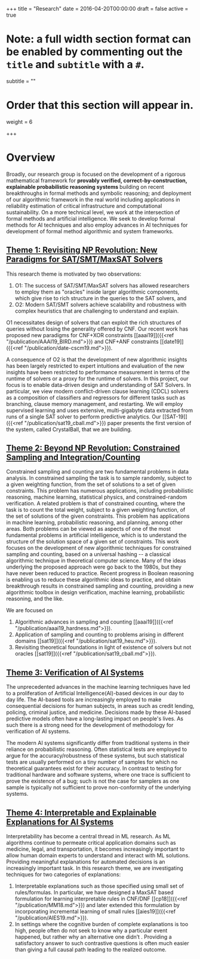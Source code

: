 +++
title = "Research"
date = 2016-04-20T00:00:00
draft = false
active = true


# Note: a full width section format can be enabled by commenting out the `title` and `subtitle` with a `#`.
subtitle = ""

# Order that this section will appear in.
weight = 6

+++

# __Overview__ 

Broadly, our research group is focused on the development of a rigorous mathematical framework for <b> provably verified, correct-by-construction, explainable probabilistic reasoning systems </b> building on recent breakthroughs in formal methods and symbolic reasoning; and deployment of our algorithmic framework in the real world including applications in reliability estimation of critical infrastructure and computational sustainability. On a more technical level, we work at the intersection of formal methods and artificial intelligence. We seek to develop formal methods for AI techniques and also employ advances in AI techniques for development of formal method algorithmic and system frameworks. 


## <u> Theme 1: Revisiting NP Revolution: New Paradigms for SAT/SMT/MaxSAT Solvers </u>

This research theme is motivated by two observations:

1. O1: The success of SAT/SMT/MaxSAT solvers has allowed researchers to employ them as "oracles" inside larger algorithmic components, which give rise to rich structure in the queries to the SAT solvers, and
2. O2: Modern SAT/SMT solvers achieve scalability and robustness with complex heuristics that are challenging to understand and explain. 

O1 necessitates design of solvers that can exploit the rich structures of queries without losing the generality offered by CNF. Our recent work has proposed new paradigms for CNF+XOR constraints
[[aaai19]]({{<ref "/publication/AAAI19_BIRD.md">}}) and CNF+ANF constraints [[date19]]({{<ref "/publication/date-cscm19.md">}}). 

A consequence of O2 is that the development of new algorithmic insights has been largely restricted to expert intuitions and evaluation of the new insights have been restricted to performance measurement in terms of the runtime of solvers or a proxy for the runtime of solvers. In this project, our focus is to enable data-driven design and understanding of SAT Solvers. In particular, we view modern conflict-driven clause learning (CDCL) solvers as a composition of classifiers and regressors for different tasks such as branching, clause memory management, and restarting. We  will employ supervised learning and uses extensive, multi-gigabyte data extracted from runs of a single SAT solver to perform predictive analytics. Our [[SAT-19]]({{<ref "/publication/sat19_cball.md">}}) paper presents the first version of the system, called CrystalBall, that we are building. 

 

## <u> Theme 2: Beyond NP Revolution: Constrained Sampling and Integration/Counting </u>

Constrained sampling and counting are two fundamental problems in data analysis. In constrained sampling the task is to sample randomly, subject to a given weighting function, from the set of solutions to a set of given constraints. This problem has numerous applications, including probabilistic reasoning, machine learning, statistical physics, and constrained-random verification. A related problem is that of constrained counting, where the task is to count the total weight, subject to a given weighting function, of the set of solutions of the given constraints. This problem has applications in machine learning, probabilistic reasoning, and planning, among other areas. Both problems can be viewed as aspects of one of the most fundamental problems in artificial intelligence, which is to understand the structure of the solution space of a given set of constraints. This work focuses on the development of new algorithmic techniques for constrained sampling and counting, based on a universal hashing -- a classical algorithmic technique in theoretical computer science. Many of the ideas underlying the proposed approach were go back to the 1980s, but they have never been reduced to practice. Recent progress in Boolean reasoning is enabling us to reduce these algorithmic ideas to practice, and obtain breakthrough results in constrained sampling and counting, providing a new algorithmic toolbox in design verification, machine learning, probabilistic reasoning, and the like. 

We are focused on

1. Algorithmic advances in sampling and counting [[aaai19]]({{<ref "/publication/aaai19_hardness.md">}}).
2. Application of sampling and counting to problems arising in different domains [[sat19]]({{<ref "/publication/sat19_heu.md">}}).
3. Revisiting theoretical foundations in light of existence of solvers but not oracles [[sat19]]({{<ref "/publication/sat19_cball.md">}}).  


## <u> Theme 3: Verification of AI Systems </u>

The unprecedented advances in the machine learning techniques have led to a proliferation of Artificial Intelligence(AI)-based devices in our day to day life. The AI-based tools are increasingly employed to make consequential decisions for human subjects, in areas such as credit lending, policing, criminal justice, and medicine. Decisions made by these AI-based predictive models often have a long-lasting impact on people's lives. As such there is a strong need for the development of methodology for verification of AI systems. 

The modern AI systems significantly differ from traditional systems in their reliance on probabilistic reasoning.  Often statistical tests are employed to argue for the accuracy/robustness of these systems, but such statistical tests are usually performed on a tiny number of samples for which no theoretical guarantees exist for their accuracy. In contrast to testing for traditional hardware and software systems, where one trace is sufficient to prove the existence of a bug; such is not the case for samplers as one sample is typically not sufficient to prove non-conformity of the underlying systems. 


## <u> Theme 4: Interpretable and Explainable Explanations for AI Systems </u>

Interpretability has become a central thread in ML research. As ML algorithms
continue to permeate critical application domains such as medicine, legal, and
transportation, it becomes increasingly important to allow human domain experts to
understand and interact with ML solutions. Providing meaningful explanations for automated
decisions is an increasingly important task. In this research theme, we are investigating techniques for two categories of explanations:

1. Interpretable explanations such as those specified using small set of rules/formulas. In particular, we have designed a MaxSAT based formulation for learning interpretable rules in CNF/DNF [[cp18]]({{<ref "/publication/MM18.md">}}) and later extended this formulation by incorporating incremental learning of small rules [[aies19]]({{<ref "/publication/AIES19.md">}}).
2. In settings where the cognitive burden of complete explanations is too high, people often do not seek to know why
a particular event happened, but rather why an alternative one
didn’t . Providing a satisfactory answer to such
contrastive questions is often much easier than giving a full
causal path leading to the realized outcome. 

